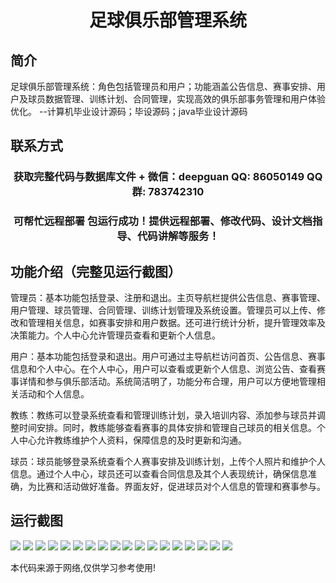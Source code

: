 <p><h1 align="center">足球俱乐部管理系统</h1></p>

## 简介
足球俱乐部管理系统：角色包括管理员和用户；功能涵盖公告信息、赛事安排、用户及球员数据管理、训练计划、合同管理，实现高效的俱乐部事务管理和用户体验优化。    --计算机毕业设计源码；毕设源码；java毕业设计源码


## 联系方式
<p><h3 align="center">获取完整代码与数据库文件 + 微信：deepguan QQ: 86050149 QQ群: 783742310</h3></p>
<p><h3 align="center">可帮忙远程部署 包运行成功！提供远程部署、修改代码、设计文档指导、代码讲解等服务！</h3></p>

## 功能介绍（完整见运行截图）
管理员：基本功能包括登录、注册和退出。主页导航栏提供公告信息、赛事管理、用户管理、球员管理、合同管理、训练计划管理及系统设置。管理员可以上传、修改和管理相关信息，如赛事安排和用户数据。还可进行统计分析，提升管理效率及决策能力。个人中心允许管理员查看和更新个人信息。

用户：基本功能包括登录和退出。用户可通过主导航栏访问首页、公告信息、赛事信息和个人中心。在个人中心，用户可以查看或更新个人信息、浏览公告、查看赛事详情和参与俱乐部活动。系统简洁明了，功能分布合理，用户可以方便地管理相关活动和个人信息。

教练：教练可以登录系统查看和管理训练计划，录入培训内容、添加参与球员并调整时间安排。同时，教练能够查看赛事的具体安排和管理自己球员的相关信息。个人中心允许教练维护个人资料，保障信息的及时更新和沟通。

球员：球员能够登录系统查看个人赛事安排及训练计划，上传个人照片和维护个人信息。通过个人中心，球员还可以查看合同信息及其个人表现统计，确保信息准确，为比赛和活动做好准备。界面友好，促进球员对个人信息的管理和赛事参与。


## 运行截图
![](img/001.jpg)
![](img/002.jpg)
![](img/003.jpg)
![](img/004.jpg)
![](img/005.jpg)
![](img/006.jpg)
![](img/007.jpg)
![](img/008.jpg)
![](img/009.jpg)
![](img/010.jpg)
![](img/011.jpg)
![](img/012.jpg)
![](img/013.jpg)
![](img/014.jpg)
![](img/015.jpg)
![](img/016.jpg)
![](img/017.jpg)
![](img/018.jpg)

<p>本代码来源于网络,仅供学习参考使用!</p>
